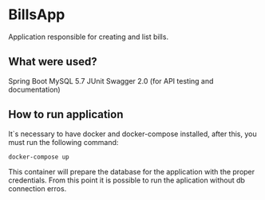 # BillsApp
Application responsible for creating and list bills.

## What were used?
Spring Boot
MySQL 5.7
JUnit
Swagger 2.0 (for API testing and documentation)

## How to run application
It`s necessary to have docker and docker-compose installed, after this, you must run the following command:
```
docker-compose up
```
This container will prepare the database for the application with the proper credentials. From this point it is possible to run
the aplication without db connection erros.

